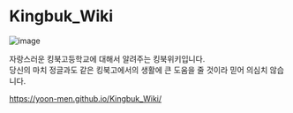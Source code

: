 # Kingbuk_Wiki
![image](https://user-images.githubusercontent.com/64591335/159464195-54dd4c87-bac0-4229-b32a-a2579181477a.png)

자랑스러운 킹북고등학교에 대해서 알려주는 킹북위키입니다.<br>
당신의 마치 정글과도 같은 킹북고에서의 생활에 큰 도움을 줄 것이라 믿어 의심치 않습니다.

https://yoon-men.github.io/Kingbuk_Wiki/
